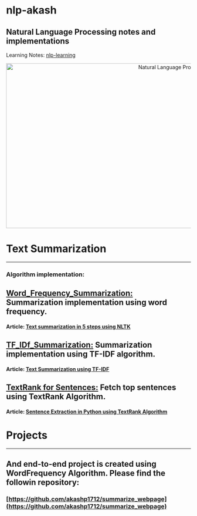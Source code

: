 # nlp-akash
## Natural Language Processing notes and implementations<br/>
Learning Notes: [nlp-learning](https://github.com/akashp1712/nlp-akash/blob/master/nlp-learning.md)

<p align="center">
<img src="./docs/images/nlp.jpg" alt="Natural Language Processing" width="900" height="450"/>
<p>

# Text Summarization
--------------------
### Algorithm implementation:

## [**Word_Frequency_Summarization:**](https://github.com/akashp1712/nlp-akash/blob/master/text-summarization/Word_Frequency_Summarization.py) Summarization implementation using word frequency. <br/>
   #### Article: [Text summarization in 5 steps using NLTK](https://becominghuman.ai/text-summarization-in-5-steps-using-nltk-65b21e352b65) 
  
## [**TF_IDf_Summarization:**](https://github.com/akashp1712/nlp-akash/blob/master/text-summarization/TF_IDF_Summarization.py) Summarization implementation using TF-IDF algorithm.
   #### Article: [Text Summarization using TF-IDF](https://towardsdatascience.com/text-summarization-using-tf-idf-e64a0644ace3) 

## [**TextRank for Sentences:**](https://github.com/akashp1712/nlp-akash/blob/master/text-summarization/text_rank_sentences.py) Fetch top sentences using TextRank Algorithm.

   #### Article: [Sentence Extraction in Python using TextRank Algorithm](https://medium.com/analytics-vidhya/sentence-extraction-using-textrank-algorithm-7f5c8fd568cd) 



# Projects
--------------------
## And end-to-end project is created using WordFrequency Algorithm. Please find the followin repository:
   ### [https://github.com/akashp1712/summarize_webpage](https://github.com/akashp1712/summarize_webpage)
